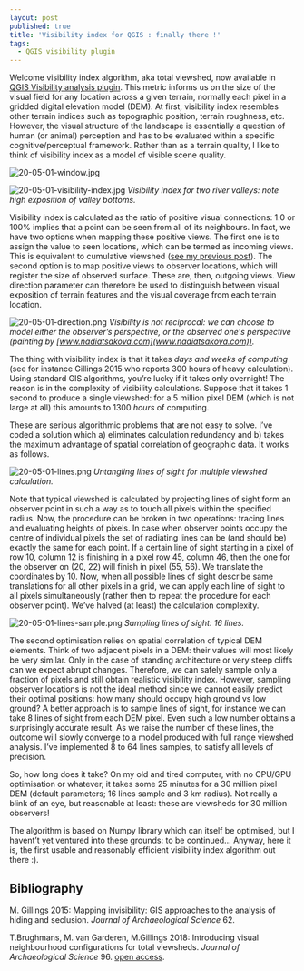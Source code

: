 ```yaml
---
layout: post
published: true
title: 'Visibility index for QGIS : finally there !'
tags:
  - QGIS visibility plugin
---
```


Welcome visibility index algorithm, aka total viewshed, now available in [QGIS Visibility analysis plugin](http://www.zoran-cuckovic.from.hr/QGIS-visibility-analysis/). This metric informs us on the size of the visual field for any location across a given terrain, normally each pixel in a gridded digital elevation model (DEM). At first, visibility index resembles other terrain indices such as topographic position, terrain roughness, etc. However, the visual structure of the landscape is essentially a question of human (or animal) perception and has to be evaluated within a specific cognitive/perceptual framework. Rather than as a terrain quality, I like to think of visibility index as a model of visible scene quality.  

![20-05-01-window.jpg]({{site.baseurl}}/figures/20-05-01-window.jpg)

![20-05-01-visibility-index.jpg]({{site.baseurl}}/figures/20-05-01-visibility-index.jpg)
*Visibility index for two river valleys: note high exposition of valley bottoms.*


Visibility index is calculated as the ratio of positive visual connections: 1.0 or 100% implies that a point can be seen from all of its neighbours. In fact, we have two options when mapping these positive views. The first one is to assign the value to seen locations, which can be termed as incoming views. This is equivalent to cumulative viewshed ([see my previous post]({{site.baseurl}}/2020/viewshed-tutorial/)). The second option is to map positive views to observer locations, which will register the size of observed surface. These are, then, outgoing views. View direction parameter can therefore be used to distinguish between visual exposition of terrain features and the visual coverage from each terrain location. 

![20-05-01-direction.png]({{site.baseurl}}/figures/20-05-01-direction.png)
*Visibility is not reciprocal: we can choose to model either the observer’s perspective, or the observed one's perspective (painting by [www.nadiatsakova.com](www.nadiatsakova.com)).*

The thing with visibility index is that it takes *days and weeks of computing* (see for instance Gillings 2015 who reports 300 hours of heavy calculation). Using standard GIS algorithms, you’re lucky if it takes only overnight! The reason is in the complexity of visibility calculations. Suppose that it takes 1 second to produce a single viewshed: for a 5 million pixel DEM (which is not large at all) this amounts to 1300 *hours* of computing.

These are serious algorithmic problems that are not easy to solve. I’ve coded a solution which a) eliminates calculation redundancy and b) takes the maximum advantage of spatial correlation of geographic data. It works as follows.

![20-05-01-lines.png]({{site.baseurl}}/figures/20-05-01-lines.png)
*Untangling lines of sight for multiple viewshed calculation.*

Note that typical viewshed is calculated by projecting lines of sight form an observer point in such a way as to touch all pixels within the specified radius. Now, the procedure can be broken in two operations: tracing lines and evaluating heights of pixels. In case when observer points occupy the centre of individual pixels the set of radiating lines can be (and should be) exactly the same for each point. If a certain line of sight starting in a pixel of row 10, column 12 is finishing in a pixel row 45, column 46, then the one for the observer on (20, 22) will finish in pixel (55, 56). We translate the coordinates by 10. Now, when all possible lines of sight describe same translations for all other pixels in a grid, we can apply each line of sight to all pixels simultaneously (rather then to repeat the procedure for each observer point). We’ve halved (at least) the calculation complexity. 

![20-05-01-lines-sample.png]({{site.baseurl}}/figures/20-05-01-lines-sample.png)
*Sampling lines of sight: 16 lines.*

The second optimisation relies on spatial correlation of typical DEM elements. Think of two adjacent pixels in a DEM: their values will most likely be very similar. Only in the case of standing architecture or very steep cliffs can we expect abrupt changes. Therefore, we can safely sample only a fraction of pixels and still obtain realistic visibility index. However, sampling observer locations is not the ideal method since we cannot easily predict their optimal positions: how many should occupy high ground vs low ground? A better approach is to sample lines of sight, for instance we can take 8 lines of sight from each DEM pixel. Even such a low number obtains a surprisingly accurate result. As we raise the number of these lines, the outcome will slowly converge to a model produced with full range viewshed analysis. I’ve implemented 8 to 64 lines samples, to satisfy all levels of precision. 

So, how long does it take? On my old and tired computer, with no CPU/GPU optimisation or whatever, it takes some 25 minutes for a 30 million pixel DEM (default parameters; 16 lines sample and 3 km radius). Not really a blink of an eye, but reasonable at least: these are viewsheds for 30 million observers! 

The algorithm is based on Numpy library which can itself be optimised, but I havent’t yet ventured into these grounds: to be continued… Anyway, here it is, the first usable and reasonably efficient visibility index algorithm out there :).

## Bibliography

M. Gillings 2015: Mapping invisibility: GIS approaches to the analysis of hiding and seclusion. *Journal of Archaeological Science* 62.

T.Brughmans, M. van Garderen, M.Gillings 2018: Introducing visual neighbourhood configurations for total viewsheds. *Journal of Archaeological Science* 96. [open access](https://www.sciencedirect.com/science/article/pii/S0305440318302383).
